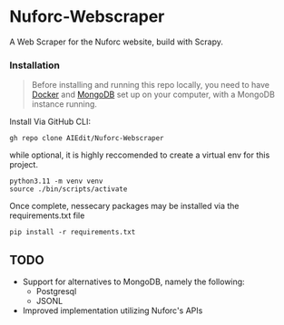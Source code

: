 # Nuforc-Webscraper
A Web Scraper for the Nuforc website, build with Scrapy.

### Installation
> Before installing and running this repo locally, you need to have [Docker](https://docs.docker.com/engine/install/) and [MongoDB](https://www.mongodb.com/docs/manual/installation/) set up on your computer, with a MongoDB instance running. 

Install Via GitHub CLI:
```
gh repo clone AIEdit/Nuforc-Webscraper
```

while optional, it is highly reccomended to create a virtual env for this project.
```
python3.11 -m venv venv
source ./bin/scripts/activate
```

Once complete, nessecary packages may be installed via the requirements.txt file
```
pip install -r requirements.txt
```

## TODO
 - Support for alternatives to MongoDB, namely the following: 
    - Postgresql
    - JSONL
- Improved implementation utilizing Nuforc's APIs